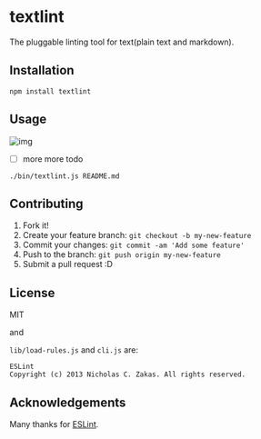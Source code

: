 # textlint

The pluggable linting tool for text(plain text and markdown).

## Installation

```
npm install textlint
```

## Usage

![img](http://monosnap.com/image/lYPymzf1agvbYOwEJMEPc5O9lnh9d8.png)

- [ ] more more todo


```
./bin/textlint.js README.md
```


## Contributing

1. Fork it!
2. Create your feature branch: `git checkout -b my-new-feature`
3. Commit your changes: `git commit -am 'Add some feature'`
4. Push to the branch: `git push origin my-new-feature`
5. Submit a pull request :D

## License

MIT

and

`lib/load-rules.js` and `cli.js` are:

    ESLint
    Copyright (c) 2013 Nicholas C. Zakas. All rights reserved.

## Acknowledgements

Many thanks for [ESLint](http://eslint.org/ "ESLint").